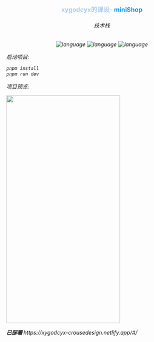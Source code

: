 <h3 align='center'>
<span style="color: #abcdef">xygodcyx的课设-</span> <span style="color: #0099ff">miniShop</span>
</h3>
<h6 align="center">技术栈<h6>
<p align='center'>
<img src='https://img.shields.io/badge/language-JavaScript-yellow.svg' alt='language'>
<img src='https://img.shields.io/badge/language-vue-green.svg' alt='language'>
<img src='https://img.shields.io/badge/language-HTML-red.svg' alt='language'>
</p>

<p>启动项目:</p>

```bash
pnpm install
pnpm run dev
```

<p>项目预览:</p>

<p>
<img src="https://private-user-images.githubusercontent.com/109750146/343603780-94ed89b1-6fd8-43eb-b2ea-295bee70f459.png?jwt=eyJhbGciOiJIUzI1NiIsInR5cCI6IkpXVCJ9.eyJpc3MiOiJnaXRodWIuY29tIiwiYXVkIjoicmF3LmdpdGh1YnVzZXJjb250ZW50LmNvbSIsImtleSI6ImtleTUiLCJleHAiOjE3MTk0NTQ2MTcsIm5iZiI6MTcxOTQ1NDMxNywicGF0aCI6Ii8xMDk3NTAxNDYvMzQzNjAzNzgwLTk0ZWQ4OWIxLTZmZDgtNDNlYi1iMmVhLTI5NWJlZTcwZjQ1OS5wbmc_WC1BbXotQWxnb3JpdGhtPUFXUzQtSE1BQy1TSEEyNTYmWC1BbXotQ3JlZGVudGlhbD1BS0lBVkNPRFlMU0E1M1BRSzRaQSUyRjIwMjQwNjI3JTJGdXMtZWFzdC0xJTJGczMlMkZhd3M0X3JlcXVlc3QmWC1BbXotRGF0ZT0yMDI0MDYyN1QwMjExNTdaJlgtQW16LUV4cGlyZXM9MzAwJlgtQW16LVNpZ25hdHVyZT1hNDk1NzU4ZTg4ZWFjMzU0ZjMxZjg3YjRmMDc4M2ZmNmQ1ZTU4MmJiZWZkNDEyODM4MmM5NGQ1Nzk1N2M2ZDI5JlgtQW16LVNpZ25lZEhlYWRlcnM9aG9zdCZhY3Rvcl9pZD0wJmtleV9pZD0wJnJlcG9faWQ9MCJ9.1rZiOoc1NckmBZzBBaTBp4MyWgNYG2dAgCTeGxMPhY4" width="300" height="600">
</p>

<b>
已部署
</b>

<a herf="https://xygodcyx-crousedesign.netlify.app/#/">
https://xygodcyx-crousedesign.netlify.app/#/
<a/>
